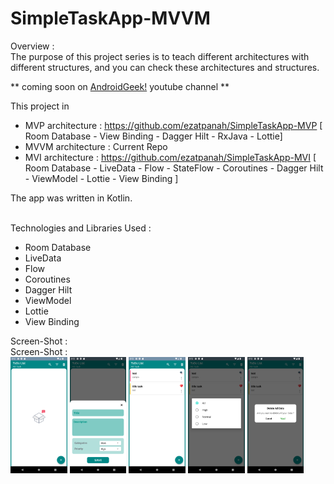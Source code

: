 # SimpleTaskApp-MVVM

Overview :
<br>
The purpose of this project series is to teach different architectures with different structures, and you can check these architectures and structures.

** coming soon on [AndroidGeek!](https://www.youtube.com/c/AndroidGeekco) youtube channel **

This project in
- MVP architecture : https://github.com/ezatpanah/SimpleTaskApp-MVP [ Room Database - View Binding - Dagger Hilt - RxJava - Lottie]
- MVVM architecture : Current Repo
- MVI architecture : https://github.com/ezatpanah/SimpleTaskApp-MVI [ Room Database - LiveData - Flow - StateFlow - Coroutines - Dagger Hilt - ViewModel - Lottie - View Binding ]

The app was written in Kotlin.

<br>
Technologies and Libraries Used :

- Room Database
- LiveData
- Flow
- Coroutines
- Dagger Hilt
- ViewModel
- Lottie
- View Binding



Screen-Shot :
<br>
Screen-Shot :
<br>
<img alt="Ezatpanah SimpleTaskApp-MVVM" src="screenshots/Screenshot_1670439161.png" width="18%"> <img alt="Ezatpanah SimpleTaskApp-MVVM" src="screenshots/Screenshot_1670439165.png" width="18%"> <img alt="Ezatpanah SimpleTaskApp-MVVM" src="screenshots/Screenshot_1670439228.png" width="18%"> <img alt="Ezatpanah SimpleTaskApp-MVVM" src="screenshots/Screenshot_1670439231.png" width="18%"> <img alt="Ezatpanah SimpleTaskApp-MVVM" src="screenshots/Screenshot_1670439234.png" width="18%">

